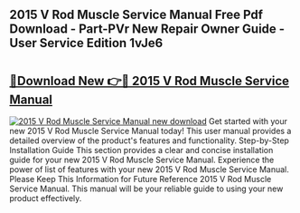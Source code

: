 ## 2015 V Rod Muscle Service Manual Free Pdf Download - Part-PVr New Repair Owner Guide - User Service Edition 1vJe6

# <h2><a href="http://bc6543.oget.top/?id=2015+V+Rod+Muscle+Service+Manual">🔗Download New 👉🔴 2015 V Rod Muscle Service Manual</a></h2>

[![2015 V Rod Muscle Service Manual new download](https://i.imgur.com/5g1atiW.png)](http://bc6543.oget.top/?id=2015+V+Rod+Muscle+Service+Manual)
Get started with your new 2015 V Rod Muscle Service Manual today! This user manual provides a detailed overview of the product's features and functionality. Step-by-Step Installation Guide This section provides a clear and concise installation guide for your new 2015 V Rod Muscle Service Manual. Experience the power of list of features with your new 2015 V Rod Muscle Service Manual. Please Keep This Information for Future Reference 2015 V Rod Muscle Service Manual. This manual will be your reliable guide to using your new product effectively.
